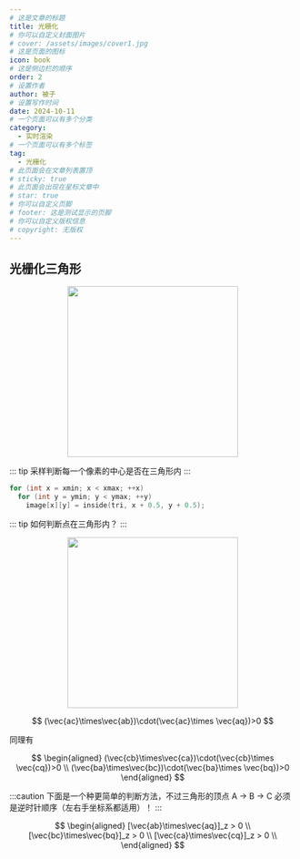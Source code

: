 ```yaml
---
# 这是文章的标题
title: 光栅化
# 你可以自定义封面图片
# cover: /assets/images/cover1.jpg
# 这是页面的图标
icon: book
# 这是侧边栏的顺序
order: 2
# 设置作者
author: 被子
# 设置写作时间
date: 2024-10-11
# 一个页面可以有多个分类
category:
  - 实时渲染
# 一个页面可以有多个标签
tag:
  - 光栅化
# 此页面会在文章列表置顶
# sticky: true
# 此页面会出现在星标文章中
# star: true
# 你可以自定义页脚
# footer: 这是测试显示的页脚
# 你可以自定义版权信息
# copyright: 无版权
---
```


## 光栅化三角形
<div style="text-align: center;">
<img src="/rtr/images/rasterize_1.png" width="300" height="300"/>
</div>

::: tip
采样判断每一个像素的中心是否在三角形内
:::

```C++
for (int x = xmin; x < xmax; ++x)
  for (int y = ymin; y < ymax; ++y)
    image[x][y] = inside(tri, x + 0.5, y + 0.5);
```

::: tip 如何判断点在三角形内？
:::
<div style="text-align: center;">
<img src="/rtr/images/rasterize_2.png" width="300" height="300"/>
</div>

$$
(\vec{ac}\times\vec{ab})\cdot(\vec{ac}\times \vec{aq})>0
$$

同理有

$$
\begin{aligned}
(\vec{cb}\times\vec{ca})\cdot(\vec{cb}\times \vec{cq})>0 \\
(\vec{ba}\times\vec{bc})\cdot(\vec{ba}\times \vec{bq})>0
\end{aligned}
$$

:::caution
下面是一个种更简单的判断方法，不过三角形的顶点 A → B → C 必须是逆时针顺序（左右手坐标系都适用）！
:::

$$
\begin{aligned}
[\vec{ab}\times\vec{aq}]_z > 0 \\
[\vec{bc}\times\vec{bq}]_z > 0 \\
[\vec{ca}\times\vec{cq}]_z > 0 \\
\end{aligned}
$$